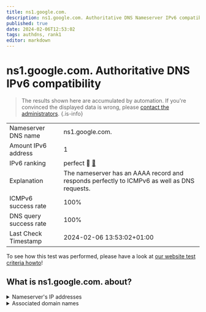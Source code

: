 ```yaml
---
title: ns1.google.com.
description: ns1.google.com. Authoritative DNS Nameserver IPv6 compatibility
published: true
date: 2024-02-06T12:53:02
tags: authdns, rank1
editor: markdown
---
```


# ns1.google.com. Authoritative DNS IPv6 compatibility

> The results shown here are accumulated by automation. If you're convinced the displayed data is wrong, please [contact the administrators](/howto/chat). 
{.is-info}




|   |   |
| - | - |
| Nameserver DNS name | ns1.google.com.
| Amount IPv6 address | 1
| IPv6 ranking | perfect :1st_place_medal: [🔗](/howto/ranking) |
| Explanation | The nameserver has an AAAA record and responds perfectly to ICMPv6 as well as DNS requests. |
| ICMPv6 success rate | 100%|
| DNS query success rate | 100% |
| Last Check Timestamp | 2024-02-06 13:53:02+01:00 |

To see how this test was performed, please have a look at [our website test criteria howto](/howto/testcriteria/authdns)!


## What is ns1.google.com. about?




<details>
<summary>Nameserver's IP addresses</summary>

2001:4860:4802:32::a

</details>



<details>
<summary>Associated domain names</summary>

google.com

music.youtube.com

www.youtube.com

</details>
